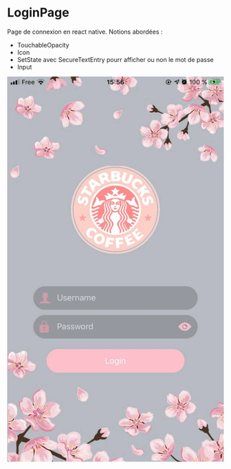 # LoginPage

Page de connexion en react native.
Notions abordées : 

- TouchableOpacity
- Icon 
- SetState avec SecureTextEntry pourr afficher ou non le mot de passe
- Input


![Screenshot](page_de_connexion.jpg)
